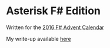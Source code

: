 # Asterisk F# Edition

Written for the [2016 F# Advent Calendar](http://markheath.net/post/asterisk-fsharp)

My write-up available [here](http://markheath.net/post/asterisk-fsharp)